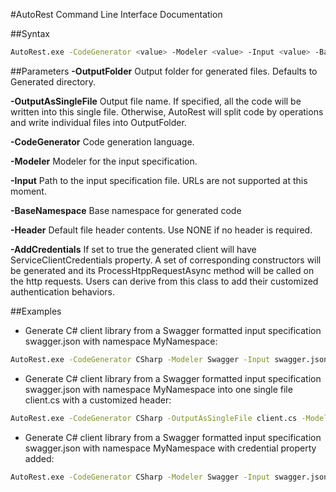 #AutoRest Command Line Interface Documentation

##Syntax
```bash
AutoRest.exe -CodeGenerator <value> -Modeler <value> -Input <value> -BaseNamespace <value> [-OutputFolder <value>] [-OutputAsSingleFile <value>] [-Header <value>] [-AddCredentials <value>] 
```

##Parameters
**-OutputFolder** Output folder for generated files. Defaults to Generated directory.

**-OutputAsSingleFile** Output file name. If specified, all the code will be written into this single file. Otherwise, AutoRest will split code by operations and write individual files into OutputFolder.

**-CodeGenerator** Code generation language.

**-Modeler** Modeler for the input specification.

**-Input** Path to the input specification file. URLs are not supported at this moment.

**-BaseNamespace** Base namespace for generated code

**-Header** Default file header contents. Use NONE if no header is required.

**-AddCredentials** If set to true the generated client will have ServiceClientCredentials property. A set of corresponding constructors will be generated and its ProcessHtppRequestAsync method will be called on the http requests. Users can derive from this class to add their customized authentication behaviors.



##Examples
- Generate C# client library from a Swagger formatted input specification swagger.json with namespace MyNamespace:
```bash
AutoRest.exe -CodeGenerator CSharp -Modeler Swagger -Input swagger.json -BaseNamespace MyNamespace
```

- Generate C# client library from a Swagger formatted input specification swagger.json with namespace MyNamespace into one single file client.cs with a customized header:
```bash
AutoRest.exe -CodeGenerator CSharp -OutputAsSingleFile client.cs -Modeler Swagger -Input swagger.json -BaseNamespace MyNamespace -Header "Copyright Contoso Ltd"
```

- Generate C# client library from a Swagger formatted input specification swagger.json with namespace MyNamespace with credential property added:
```bash
AutoRest.exe -CodeGenerator CSharp -Modeler Swagger -Input swagger.json -BaseNamespace MyNamespace -AddCredentials true
```
